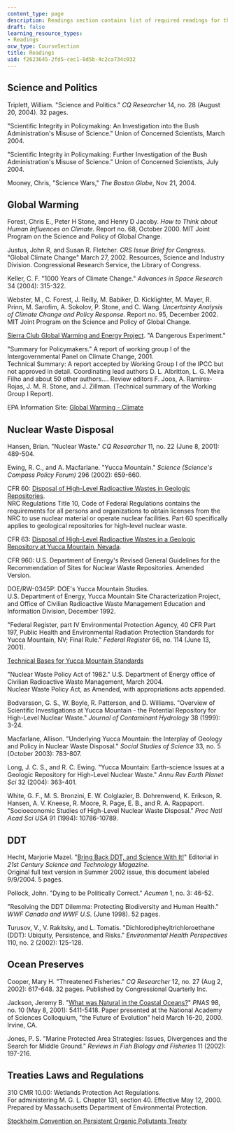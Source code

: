 ```yaml
---
content_type: page
description: Readings section contains list of required readings for the course.
draft: false
learning_resource_types:
- Readings
ocw_type: CourseSection
title: Readings
uid: f2623645-2fd5-cec1-8d5b-4c2ca734c032
---
```

## **Science and Politics**

Triplett, William. "Science and Politics." *CQ Researcher* 14, no. 28 (August 20, 2004). 32 pages.

"Scientific Integrity in Policymaking: An Investigation into the Bush Administration's Misuse of Science." Union of Concerned Scientists, March 2004.

"Scientific Integrity in Policymaking: Further Investigation of the Bush Administration's Misuse of Science." Union of Concerned Scientists, July 2004.

Mooney, Chris, "Science Wars," *The Boston Globe*, Nov 21, 2004.

## **Global Warming**

Forest, Chris E., Peter H Stone, and Henry D Jacoby. *How to Think about Human Influences on Climate.* Report no. 68, October 2000. MIT Joint Program on the Science and Policy of Global Change.

Justus, John R, and Susan R. Fletcher. *CRS Issue Brief for Congress*. "Global Climate Change" March 27, 2002. Resources, Science and Industry Division. Congressional Research Service, the Library of Congress.

Keller, C. F. "1000 Years of Climate Change." *Advances in Space Research* 34 (2004): 315-322.

Webster, M., C. Forest, J. Reilly, M. Babiker, D. Kicklighter, M. Mayer, R. Prinn, M. Sarofim, A. Sokolov, P. Stone, and C. Wang. *Uncertainty Analysis of Climate Change and Policy Response*. Report no. 95, December 2002. MIT Joint Program on the Science and Policy of Global Change.

[Sierra Club Global Warming and Energy Project](http://lobby.la.psu.edu/023_CAFE_Standards_1/Organizational_Statements/Sierra%20Club/Sierra_Club_A_Dangerous_Experiment.pdf). "A Dangerous Experiment."

"Summary for Policymakers." A report of working group I of the Intergovernmental Panel on Climate Change, 2001.  
Technical Summary: A report accepted by Working Group I of the IPCC but not approved in detail. Coordinating lead authors D. L. Albritton, L. G. Meira Filho and about 50 other authors.... Review editors F. Joos, A. Ramirex-Rojas, J. M. R. Stone, and J. Zillman. (Technical summary of the Working Group I Report).

EPA Information Site: [Global Warming - Climate](http://www.epa.gov/climatechange/basicinfo.html)

## **Nuclear Waste Disposal**

Hansen, Brian. "Nuclear Waste." *CQ Researcher* 11, no. 22 (June 8, 2001): 489-504.

Ewing, R. C., and A. Macfarlane. "Yucca Mountain." *Science (Science's Compass Policy Forum)* 296 (2002): 659-660.

CFR 60: [Disposal of High-Level Radioactive Wastes in Geologic Repositories](http://www.nrc.gov/reading-rm/doc-collections/cfr/part060/).  
NRC Regulations Title 10, Code of Federal Regulations contains the requirements for all persons and organizations to obtain licenses from the NRC to use nuclear material or operate nuclear facilities. Part 60 specifically applies to geological repositories for high-level nuclear waste.

CFR 63: [Disposal of High-Level Radioactive Wastes in a Geologic Repository at Yucca Mountain, Nevada](http://www.nrc.gov/reading-rm/doc-collections/cfr/part063/).

CFR 960: U.S. Department of Energy's Revised General Guidelines for the Recommendation of Sites for Nuclear Waste Repositories. Amended Version.

DOE/RW-0345P: DOE's Yucca Mountain Studies.  
U.S. Department of Energy, Yucca Mountain Site Characterization Project, and Office of Civilian Radioactive Waste Management Education and Information Division, December 1992.

"Federal Register, part IV Environmental Protection Agency, 40 CFR Part 197, Public Health and Environmental Radiation Protection Standards for Yucca Mountain, NV; Final Rule." *Federal Register* 66, no. 114 (June 13, 2001).

[Technical Bases for Yucca Mountain Standards](http://books.nap.edu/books/0309052890/html/R1.html#pagetop)

"Nuclear Waste Policy Act of 1982." U.S. Department of Energy office of Civilian Radioactive Waste Management, March 2004.  
Nuclear Waste Policy Act, as Amended, with appropriations acts appended.

Bodvarsson, G. S., W. Boyle, R. Patterson, and D. Williams. "Overview of Scientific Investigations at Yucca Mountain - the Potential Repository for High-Level Nuclear Waste." *Journal of Contaminant Hydrology* 38 (1999): 3-24.

Macfarlane, Allison. "Underlying Yucca Mountain: the Interplay of Geology and Policy in Nuclear Waste Disposal." *Social Studies of Science* 33, no. 5 (October 2003): 783-807.

Long, J. C. S., and R. C. Ewing. "Yucca Mountain: Earth-science Issues at a Geologic Repository for High-Level Nuclear Waste." *Annu Rev Earth Planet Sci* 32 (2004): 363-401.

White, G. F., M. S. Bronzini, E. W. Colglazier, B. Dohrenwend, K. Erikson, R. Hansen, A. V. Kneese, R. Moore, R. Page, E. B., and R. A. Rappaport. "Socioeconomic Studies of High-Level Nuclear Waste Disposal." *Proc Natl Acad Sci USA* 91 (1994): 10786-10789.

## **DDT**

Hecht, Marjorie Mazel. "[Bring Back DDT, and Science With It!](http://www.21stcenturysciencetech.com/articles/summ02/DDT.html)" Editorial in *21st Century Science and Technology Magazine*.  
Original full text version in Summer 2002 issue, this document labeled 9/9/2004. 5 pages.

Pollock, John. "Dying to be Politically Correct." *Acumen* 1, no. 3: 46-52.

"Resolving the DDT Dilemma: Protecting Biodiversity and Human Health." *WWF Canada and WWF U.S.* (June 1998). 52 pages.

Turusov, V., V. Rakitsky, and L. Tomatis. "Dichlorodipheyltrichloroethane (DDT): Ubiquity, Persistence, and Risks." *Environmental Health Perspectives* 110, no. 2 (2002): 125-128.

## **Ocean Preserves**

Cooper, Mary H. "Threatened Fisheries." *CQ Researcher* 12, no. 27 (Aug 2, 2002): 617-648. 32 pages. Published by Congressional Quarterly Inc.

Jackson, Jeremy B. "[What was Natural in the Coastal Oceans?](http://www.pnas.org/cgi/doi/10.1073/pnas.091092898)" *PNAS* 98, no. 10 (May 8, 2001): 5411-5418. Paper presented at the National Academy of Sciences Colloquium, "the Future of Evolution" held March 16-20, 2000. Irvine, CA.

Jones, P. S. "Marine Protected Area Strategies: Issues, Divergences and the Search for Middle Ground." *Reviews in Fish Biology and Fisheries* 11 (2002): 197-216.

## **Treaties Laws and Regulations**

310 CMR 10.00: Wetlands Protection Act Regulations.  
For administering M. G. L. Chapter 131, section 40. Effective May 12, 2000. Prepared by Massachusetts Department of Environmental Protection.

[Stockholm Convention on Persistent Organic Pollutants Treaty](http://www.pops.int/)